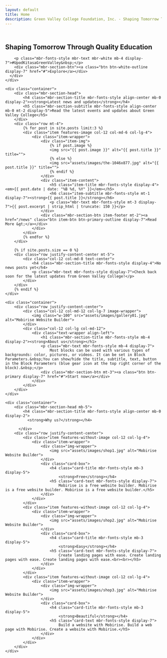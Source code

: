 ```yaml
---
layout: default
title: Home
description: Green Valley College Foundation, Inc. - Shaping Tomorrow Through Quality Education
---
```


<section data-bs-version="5.1" class="header18 cid-uXRxD0BubM" data-bg-video="assets/video/video-background.mp4" id="header18-1k">
  <div class="mbr-overlay" style="opacity: 0.6; background-color: rgb(0, 0, 0);"></div>
  <div class="container-fluid">
    <div class="row">
      <div class="content-wrap col-12 col-md-12">
        <h1 class="mbr-section-title mbr-fonts-style mbr-white mb-4 display-1">
          <strong><br>Shaping Tomorrow Through Quality Education</strong></h1>
        
        <p class="mbr-fonts-style mbr-text mbr-white mb-4 display-7">#UpodKitasaGreenValley&nbsp;</p>
        <div class="mbr-section-btn"><a class="btn btn-white-outline display-7" href="#">Explore</a></div>
      </div>
    </div>
  </div>
</section>

<section data-bs-version="5.1" class="content3 cid-uXRGa4IEU3" id="content3-1m">
    
    
    <div class="container">
        <div class="mbr-section-head">
            <h4 class="mbr-section-title mbr-fonts-style align-center mb-0 display-2"><strong>Latest news and updates</strong></h4>
            <h5 class="mbr-section-subtitle mbr-fonts-style align-center mb-0 mt-2 display-5">Read the latest events and updates about Green Valley College</h5>
        </div>
        <div class="row mt-4">
            {% for post in site.posts limit:3 %}
            <div class="item features-image col-12 col-md-6 col-lg-4">
                <div class="item-wrapper">
                    <div class="item-img">
                        {% if post.image %}
                        <img src="{{ post.image }}" alt="{{ post.title }}" title="">
                        {% else %}
                        <img src="assets/images/the-1046x877.jpg" alt="{{ post.title }}" title="">
                        {% endif %}
                    </div>
                    <div class="item-content">
                        <h5 class="item-title mbr-fonts-style display-4"><em>{{ post.date | date: "%B %d, %Y" }}</em></h5>
                        <h6 class="item-subtitle mbr-fonts-style mt-1 display-7"><strong>{{ post.title }}</strong></h6>
                        <p class="mbr-text mbr-fonts-style mt-3 display-7">{{ post.excerpt | strip_html | truncate: 150 }}</p>
                    </div>
                    <div class="mbr-section-btn item-footer mt-2"><a href="/news" class="btn item-btn btn-primary-outline display-7">Read More &gt;</a></div>
                </div>
            </div>
            {% endfor %}
        </div>
        
        {% if site.posts.size == 0 %}
        <div class="row justify-content-center mt-5">
            <div class="col-12 col-md-8 text-center">
                <h4 class="mbr-section-title mbr-fonts-style display-4">No news posts yet</h4>
                <p class="mbr-text mbr-fonts-style display-7">Check back soon for the latest updates from Green Valley College!</p>
            </div>
        </div>
        {% endif %}
    </div>
</section>

<section data-bs-version="5.1" class="header1 cid-tJS9vXDdRK" id="header01-7">
	

	
	

	<div class="container">
		<div class="row justify-content-center">
			<div class="col-12 col-md-12 col-lg-7 image-wrapper">
				<img class="w-100" src="assets/images/gallery01.jpg" alt="Mobirise Website Builder">
			</div>
			<div class="col-12 col-lg col-md-12">
				<div class="text-wrapper align-left">
					<h1 class="mbr-section-title mbr-fonts-style mb-4 display-2"><strong>About us</strong></h1>
					<p class="mbr-text mbr-fonts-style mb-4 display-7">
						Most blocks can be used with various types of backgrounds: color, pictures, or videos. It can be set in Block Parameters.&nbsp;You can show/hide the title, subtitle, text, button in the Block Parameters (blue gear icon at the top right corner of the block).&nbsp;</p>
					<div class="mbr-section-btn mt-3"><a class="btn btn-primary display-7" href="#">Start now</a></div>
				</div>
			</div>
		</div>
	</div>
</section>

<section data-bs-version="5.1" class="features15 cid-tLek7gQhG7" id="features015-m">
	

	
	
	<div class="container">
		<div class="mbr-section-head mb-5">
			<h4 class="mbr-section-title mbr-fonts-style align-center mb-0 display-2">
			  <strong>Why us?</strong></h4>
			
		  </div>
		<div class="row justify-content-center">
			<div class="item features-without-image col-12 col-lg-4">
				<div class="item-wrapper">
					<div class="img-wrapper">
						<img src="assets/images/shop1.jpg" alt="Mobirise Website Builder">
					</div>
					<div class="card-box">
						<h4 class="card-title mbr-fonts-style mb-3 display-5">
							<strong>Free</strong></h4>
						<h5 class="card-text mbr-fonts-style display-7">
							Mobirise is a free website builder. Mobirise is a free website builder. Mobirise is a free website builder.</h5>
					</div>
				</div>
			</div>
			<div class="item features-without-image col-12 col-lg-4">
				<div class="item-wrapper">
					<div class="img-wrapper">
						<img src="assets/images/shop2.jpg" alt="Mobirise Website Builder">
					</div>
					<div class="card-box">
						<h4 class="card-title mbr-fonts-style mb-3 display-5">
							<strong>Easy</strong></h4>
						<h5 class="card-text mbr-fonts-style display-7">
							Create landing pages with ease. Create landing pages with ease. Create landing pages with ease.<br><br></h5>
					</div>
				</div>
			</div>
			<div class="item features-without-image col-12 col-lg-4">
				<div class="item-wrapper">
					<div class="img-wrapper">
						<img src="assets/images/shop3.jpg" alt="Mobirise Website Builder">
					</div>
					<div class="card-box">
						<h4 class="card-title mbr-fonts-style mb-3 display-5">
							<strong>Beautiful</strong></h4>
						<h5 class="card-text mbr-fonts-style display-7">
							Build a website with Mobirise. Build a web page with Mobirise. Create a website with Mobirise.</h5>
					</div>
				</div>
			</div>
		</div>
	</div>
</section>